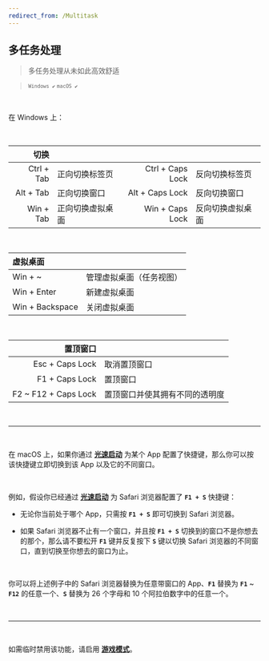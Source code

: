 ```yaml
---
redirect_from: /Multitask
---
```


## 多任务处理

> 多任务处理从未如此高效舒适

> <small>`Windows ✔` `macOS ✔`</small>

<br>

在 Windows 上：

<br>

|       切换 |                  |                  |                  |
| ---------: | :--------------- | ---------------: | :--------------- |
| Ctrl + Tab | 正向切换标签页   | Ctrl + Caps Lock | 反向切换标签页   |
|  Alt + Tab | 正向切换窗口     |  Alt + Caps Lock | 反向切换窗口     |
|  Win + Tab | 正向切换虚拟桌面 |  Win + Caps Lock | 反向切换虚拟桌面 |

<br>

| 虚拟桌面        |                          |
| :-------------- | :----------------------- |
| Win + ~         | 管理虚拟桌面（任务视图） |
| Win + Enter     | 新建虚拟桌面             |
| Win + Backspace | 关闭虚拟桌面             |

<br>

|             置顶窗口 |                                |
| -------------------: | :----------------------------- |
|      Esc + Caps Lock | 取消置顶窗口                   |
|       F1 + Caps Lock | 置顶窗口                       |
| F2 ~ F12 + Caps Lock | 置顶窗口并使其拥有不同的透明度 |

<br>

---

<br>

在 macOS 上，如果你通过 [**光速启动**](/launcher) 为某个 App 配置了快捷键，那么你可以按该快捷键立即切换到该 App 以及它的不同窗口。

<br>

例如，假设你已经通过 [**光速启动**](/launcher) 为 Safari 浏览器配置了 **`F1 + S`** 快捷键：

- 无论你当前处于哪个 App，只需按 **`F1 + S`** 即可切换到 Safari 浏览器。

- 如果 Safari 浏览器不止有一个窗口，并且按 **`F1 + S`** 切换到的窗口不是你想去的那个，那么请不要松开 **`F1`** 键并反复按下 **`S`** 键以切换 Safari 浏览器的不同窗口，直到切换至你想去的窗口为止。

<br>

你可以将上述例子中的 Safari 浏览器替换为任意带窗口的 App、**`F1`** 替换为 **`F1`** ~ **`F12`** 的任意一个、**`S`** 替换为 26 个字母和 10 个阿拉伯数字中的任意一个。

<br>

---

<br>

如需临时禁用该功能，请启用 [**游戏模式**](/game)。

